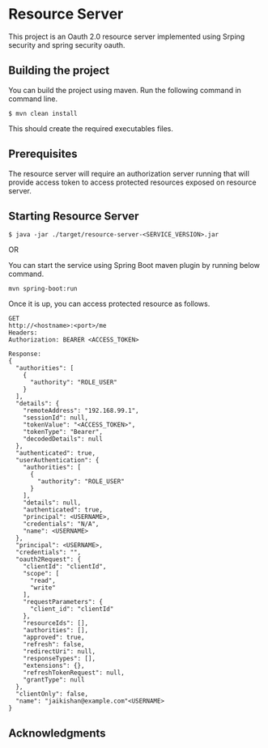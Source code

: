 # Resource Server

This project is an Oauth 2.0 resource server implemented using Srping security and spring security oauth.

## Building the project
You can build the project using maven. Run the following command in command line.

```
$ mvn clean install
```
This should create the required executables files.

## Prerequisites

The resource server will require an authorization server running that will provide access token to access protected resources exposed on resource server.

## Starting Resource Server

```
$ java -jar ./target/resource-server-<SERVICE_VERSION>.jar
```

OR

You can start the service using Spring Boot maven plugin by running below command.

```
mvn spring-boot:run
```

Once it is up, you can access protected resource as follows.

```
GET
http://<hostname>:<port>/me
Headers: 
Authorization: BEARER <ACCESS_TOKEN>

Response:
{
  "authorities": [
    {
      "authority": "ROLE_USER"
    }
  ],
  "details": {
    "remoteAddress": "192.168.99.1",
    "sessionId": null,
    "tokenValue": "<ACCESS_TOKEN>",
    "tokenType": "Bearer",
    "decodedDetails": null
  },
  "authenticated": true,
  "userAuthentication": {
    "authorities": [
      {
        "authority": "ROLE_USER"
      }
    ],
    "details": null,
    "authenticated": true,
    "principal": <USERNAME>,
    "credentials": "N/A",
    "name": <USERNAME>
  },
  "principal": <USERNAME>,
  "credentials": "",
  "oauth2Request": {
    "clientId": "clientId",
    "scope": [
      "read",
      "write"
    ],
    "requestParameters": {
      "client_id": "clientId"
    },
    "resourceIds": [],
    "authorities": [],
    "approved": true,
    "refresh": false,
    "redirectUri": null,
    "responseTypes": [],
    "extensions": {},
    "refreshTokenRequest": null,
    "grantType": null
  },
  "clientOnly": false,
  "name": "jaikishan@example.com"<USERNAME>
}
```

## Acknowledgments






 


 
